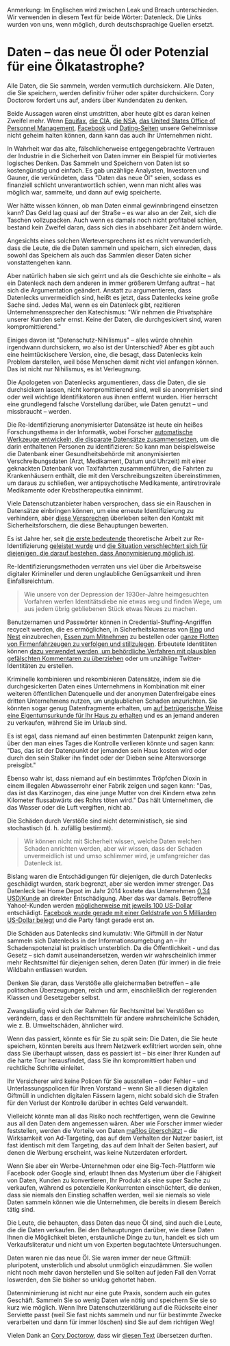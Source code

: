 Anmerkung: Im Englischen wird zwischen Leak und Breach unterschieden. Wir verwenden in diesem Text für beide Wörter: Datenleck. Die Links wurden von uns, wenn möglich, durch deutschsprachige Quellen ersetzt.

# Daten – das neue Öl oder Potenzial für eine Ölkatastrophe?

Alle Daten, die Sie sammeln, werden vermutlich durchsickern. Alle Daten, die Sie speichern, werden definitiv früher oder später durchsickern. Cory Doctorow fordert uns auf, anders über Kundendaten zu denken.

Beide Aussagen waren einst umstritten, aber heute gibt es daran keinen Zweifel mehr. Wenn [Equifax](https://www.heise.de/newsticker/meldung/Hacker-Jackpot-Credit-Bureau-Equifax-gehackt-3824607.html), [die CIA](https://de.wikipedia.org/wiki/Vault_7), [die NSA](https://www.zeit.de/digital/datenschutz/2013-10/hintergrund-nsa-skandal), [das United States Office of Personnel Management](https://www.heise.de/security/meldung/Hack-des-Personalbueros-der-US-Regierung-viel-schlimmer-als-gedacht-2726065.html), [Facebook](https://www.heise.de/newsticker/meldung/Fast-50-Millionen-Facebook-Nutzer-von-Hacker-Angriff-betroffen-4178529.html) und [Dating-Seiten](https://www.wired.com/story/ok-cupid-dating-apps-hacks-breaches-security/) unsere Geheimnisse nicht geheim halten können, dann kann das auch Ihr Unternehmen nicht.

In Wahrheit war das alte, fälschlicherweise entgegengebrachte Vertrauen der Industrie in die Sicherheit von Daten immer ein Beispiel für motiviertes logisches Denken. Das Sammeln und Speichern von Daten ist so kostengünstig und einfach. Es gab unzählige Analysten, Investoren und Gauner, die verkündeten, dass "Daten das neue Öl" seien, sodass es finanziell schlicht unverantwortlich schien, wenn man nicht alles was möglich war, sammelte, und dann auf ewig speicherte.

Wer hätte wissen können, ob man Daten einmal gewinnbringend einsetzen kann? Das Geld lag quasi auf der Straße – es war also an der Zeit, sich die Taschen vollzupacken. Auch wenn es damals noch nicht profitabel schien, bestand kein Zweifel daran, dass sich dies in absehbarer Zeit ändern würde.

Angesichts eines solchen Werteversprechens ist es nicht verwunderlich, dass die Leute, die die Daten sammeln und speichern, sich einreden, dass sowohl das Speichern als auch das Sammlen dieser Daten sicher vonstattengehen kann.

Aber natürlich haben sie sich geirrt und als die Geschichte sie einholte – als ein Datenleck nach dem anderen in immer größerem Umfang auftrat – hat sich die Argumentation geändert. Anstatt zu argumentieren, dass Datenlecks unvermeidlich sind, heißt es jetzt, dass Datenlecks keine große Sache sind. Jedes Mal, wenn es ein Datenleck gibt, rezitieren Unternehmenssprecher den Katechismus: "Wir nehmen die Privatsphäre unserer Kunden sehr ernst. Keine der Daten, die durchgesickert sind, waren kompromittierend."

Einiges davon ist "Datenschutz-Nihilismus" – alles würde ohnehin irgendwann durchsickern,  wo also ist der Unterschied? Aber es gibt auch eine heimtückischere Version, eine, die besagt, dass Datenlecks kein Problem darstellen, weil böse Menschen damit nicht viel anfangen können. Das ist nicht nur Nihilismus, es ist Verleugnung.

Die Apologeten von Datenlecks argumentieren, dass die Daten, die sie durchsickern lassen, nicht kompromittierend sind, weil sie anonymisiert sind oder weil wichtige Identifikatoren aus ihnen entfernt wurden. Hier herrscht eine grundlegend falsche Vorstellung darüber, wie Daten genutzt – und missbraucht – werden.

Die Re-Identifizierung anonymisierter Datensätze ist heute ein heißes Forschungsthema in der Informatik, wobei Forscher [automatische Werkzeuge entwickeln, die disparate Datensätze zusammensetzen](https://www.seas.harvard.edu/news/2020/01/imperiled-information), um die darin enthaltenen Personen zu identifizieren: So kann man beispielsweise die Datenbank einer Gesundheitsbehörde mit anonymisierten Verschreibungsdaten (Arzt, Medikament, Datum und Uhrzeit) mit einer geknackten Datenbank von Taxifahrten zusammenführen, die Fahrten zu Krankenhäusern enthält, die mit den Verschreibungszeiten übereinstimmen, um daraus zu schließen, wer antipsychotische Medikamente, antiretrovirale Medikamente oder Krebstherapeutika einnimmt.

Viele Datenschutzanbieter haben versprochen, dass sie ein Rauschen in Datensätze einbringen können, um eine erneute Identifizierung zu verhindern, aber [diese Versprechen](https://www.theguardian.com/technology/2017/aug/01/data-browsing-habits-brokers) überleben selten den Kontakt mit Sicherheitsforschern, die diese Behauptungen bewerten.

Es ist Jahre her, seit [die erste bedeutende](https://pursuit.unimelb.edu.au/articles/understanding-the-maths-is-crucial-for-protecting-privacy) theoretische Arbeit zur Re-Identifizierung [geleistet wurde](https://www.cs.princeton.edu/~arvindn/publications/precautionary.pdf) und [die Situation verschlechtert sich für diejenigen, die darauf bestehen, dass Anonymisierung möglich ist](https://www.nature.com/articles/s41467-019-10933-3).

Re-Identifizierungsmethoden verraten uns viel über die Arbeitsweise digitaler Krimineller und deren unglaubliche Genügsamkeit und ihren Einfallsreichtum.

> Wie unsere von der Depression der 1930er-Jahre heimgesuchten Vorfahren werfen Identitätsdiebe nie etwas 
> weg und finden Wege, um aus jedem übrig gebliebenen Stück etwas Neues zu machen. 

Benutzernamen und Passwörter können in Credential-Stuffing-Angriffen recycelt werden, die es ermöglichen, in Sicherheitskameras von [Ring](https://www.vice.com/en_us/article/3a88k5/how-hackers-are-breaking-into-ring-cameras) und [Nest](https://www.siliconvalley.com/2019/10/18/the-voice-from-our-nest-camera-threatened-to-steal-our-baby/) einzubrechen, [Essen zum Mitnehmen](https://techcrunch.com/2019/09/26/doordash-data-breach/) zu bestellen oder [ganze Flotten von Firmenfahrzeugen zu verfolgen und stillzulegen](https://www.vice.com/en_us/article/zmpx4x/hacker-monitor-cars-kill-engine-gps-tracking-apps). Erbeutete Identitäten können [dazu verwendet werden, um behördliche Verfahren mit plausiblen gefälschten Kommentaren zu überziehen](https://www.buzzfeednews.com/article/jsvine/net-neutrality-fcc-fake-comments-impersonation) oder um unzählige Twitter-Identitäten zu erstellen.

Kriminelle kombinieren und rekombinieren Datensätze, indem sie die durchgesickerten Daten eines Unternehmens in Kombination mit einer weiteren öffentlichen Datenquelle und der anonymen Datenfreigabe eines dritten Unternehmens nutzen, um unglaublichen Schaden anzurichten. Sie könnten sogar genug Datenfragmente erhalten, um [auf betrügerische Weise eine Eigentumsurkunde für Ihr Haus zu erhalten](https://ftalphaville.ft.com/2015/12/14/2147811/stealing-london-houses/) und es an jemand anderen zu verkaufen, während Sie im Urlaub sind.

Es ist egal, dass niemand auf einen bestimmten Datenpunkt zeigen kann, über den man eines Tages die Kontrolle verlieren könnte und sagen kann: "Das, das ist der Datenpunkt der jemanden sein Haus kosten wird oder durch den sein Stalker ihn findet oder der Dieben seine Altersvorsorge preisgibt."

Ebenso wahr ist, dass niemand auf ein bestimmtes Tröpfchen Dioxin in einem illegalen Abwasserrohr einer Fabrik zeigen und sagen kann: "Das, das ist das Karzinogen, das eine junge Mutter von drei Kindern etwa zehn Kilometer flussabwärts des Rohrs töten wird." Das hält Unternehmen, die das Wasser oder die Luft vergiften, nicht ab.

Die Schäden durch Verstöße sind nicht deterministisch, sie sind stochastisch (d. h. zufällig bestimmt).

> Wir können nicht mit Sicherheit wissen, welche Daten welchen Schaden anrichten werden, aber wir wissen, 
> dass der Schaden unvermeidlich ist und umso schlimmer wird, je umfangreicher das Datenleck ist. 

Bislang waren die Entschädigungen für diejenigen, die durch Datenlecks geschädigt wurden, stark begrenzt, aber sie werden immer strenger. Das Datenleck bei Home Depot im Jahr 2014 kostete das Unternehmen [0,34 USD/Kunde](https://www.csoonline.com/article/3041994/home-depot-will-pay-up-to-195-million-for-massive-2014-data-breach.html) an direkter Entschädigung. Aber das war damals. Betroffene Yahoo!-Kunden werden [möglicherweise mit jeweils 100 US-Dollar](https://www.heise.de/newsticker/meldung/Datenlecks-bei-Yahoo-Betroffene-koennen-jetzt-online-Entschaedigung-beantragen-4654690.html) entschädigt. [Facebook wurde gerade mit einer Geldstrafe von 5 Milliarden US-Dollar belegt](https://www.heise.de/newsticker/meldung/Datenschutz-Skandal-Facebook-muss-5-Milliarden-Dollar-Strafe-zahlen-4478581.html) und die Party fängt gerade erst an.

Die Schäden aus Datenlecks sind kumulativ: Wie Giftmüll in der Natur sammeln sich Datenlecks in der Informationsumgebung an – ihr Schadenspotenzial ist praktisch unsterblich. Da die Öffentlichkeit - und das Gesetz – sich damit auseinandersetzen, werden wir wahrscheinlich immer mehr Rechtsmittel für diejenigen sehen, deren Daten (für immer) in die freie Wildbahn entlassen wurden.

Denken Sie daran, dass Verstöße alle gleichermaßen betreffen – alle politischen Überzeugungen, reich und arm, einschließlich der regierenden Klassen und Gesetzgeber selbst.

Zwangsläufig wird sich der Rahmen für Rechtsmittel bei Verstößen so verändern, dass er den Rechtsmitteln für andere wahrscheinliche Schäden, wie z. B. Umweltschäden, ähnlicher wird.

Wenn das passiert, könnte es für Sie zu spät sein: Die Daten, die Sie heute speichern, könnten bereits aus Ihrem Netzwerk exfiltriert worden sein, ohne dass Sie überhaupt wissen, dass es passiert ist – bis einer Ihrer Kunden auf die harte Tour herausfindet, dass Sie ihn kompromittiert haben und rechtliche Schritte einleitet.

Ihr Versicherer wird keine Policen für Sie ausstellen – oder Fehler – und Unterlassungspolicen für Ihren Vorstand – wenn Sie all diesen digitalen Giftmüll in undichten digitalen Fässern lagern, nicht sobald sich die Strafen für den Verlust der Kontrolle darüber in echtes Geld verwandelt.

Vielleicht könnte man all das Risiko noch rechtfertigen, wenn die Gewinne aus all den Daten dem angemessen wären. Aber wie Forscher immer wieder feststellen, werden die Vorteile von Daten [maßlos überschätzt](https://weis2019.econinfosec.org/wp-content/uploads/sites/6/2019/05/WEIS_2019_paper_38.pdf) – die Wirksamkeit von Ad-Targeting, das auf dem Verhalten der Nutzer basiert, ist fast identisch mit dem Targeting, das auf dem Inhalt der Seiten basiert, auf denen die Werbung erscheint, was keine Nutzerdaten erfordert.

Wenn Sie aber ein Werbe-Unternehmen oder eine Big-Tech-Plattform wie Facebook oder Google sind, erlaubt Ihnen das Mysterium über die Fähigkeit von Daten, Kunden zu konvertieren, Ihr Produkt als eine super Sache zu verkaufen, während es potenzielle Konkurrenten einschüchtert, die denken, dass sie niemals den Einstieg schaffen werden, weil sie niemals so viele Daten sammeln können wie die Unternehmen, die bereits in diesem Bereich tätig sind.

Die Leute, die behaupten, dass Daten das neue Öl sind, sind auch die Leute, die die Daten verkaufen. Bei den Behauptungen darüber, wie diese Daten Ihnen die Möglichkeit bieten, erstaunliche Dinge zu tun, handelt es sich um Verkaufsliteratur und nicht um von Experten begutachtete Untersuchungen.

Daten waren nie das neue Öl. Sie waren immer der neue Giftmüll: pluripotent, unsterblich und absolut unmöglich einzudämmen. Sie wollen nicht noch mehr davon herstellen und Sie sollten auf jeden Fall den Vorrat loswerden, den Sie bisher so unklug gehortet haben.

Datenminimierung ist nicht nur eine gute Praxis, sondern auch ein gutes Geschäft. Sammeln Sie so wenig Daten wie nötig und speichern Sie sie so kurz wie möglich. Wenn Ihre Datenschutzerklärung auf die Rückseite einer Serviette passt (weil Sie fast nichts sammeln und nur für bestimmte Zwecke verarbeiten und dann für immer löschen) sind Sie auf dem richtigen Weg!

Vielen Dank an [Cory Doctorow](https://craphound.com/), dass wir [diesen Text](https://www.kaspersky.com/blog/secure-futures-magazine/data-new-toxic-waste/34184/) übersetzen durften.
